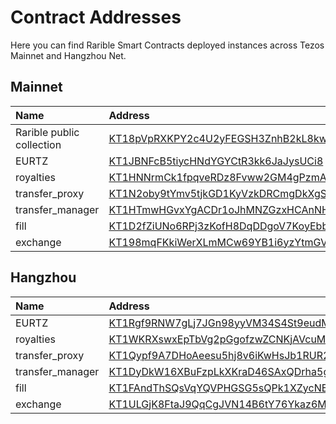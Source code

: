 # Contract Addresses

Here you can find Rarible Smart Contracts deployed instances across Tezos Mainnet and Hangzhou Net.

## Mainnet

| Name | Address |
|:----|:---|
| Rarible public collection | [KT18pVpRXKPY2c4U2yFEGSH3ZnhB2kL8kwXS](https://tzkt.io/KT18pVpRXKPY2c4U2yFEGSH3ZnhB2kL8kwXS) |
| EURTZ | [KT1JBNFcB5tiycHNdYGYCtR3kk6JaJysUCi8](https://tzkt.io/KT1JBNFcB5tiycHNdYGYCtR3kk6JaJysUCi8) |
| royalties | [KT1HNNrmCk1fpqveRDz8Fvww2GM4gPzmA7fo](https://tzkt.io/KT1HNNrmCk1fpqveRDz8Fvww2GM4gPzmA7fo) |
| transfer_proxy | [KT1N2oby9tYmv5tjkGD1KyVzkDRCmgDkXgSD](https://tzkt.io/KT1N2oby9tYmv5tjkGD1KyVzkDRCmgDkXgSD) |
| transfer_manager | [KT1HTmwHGvxYgACDr1oJhMNZGzxHCAnNHaHi](https://tzkt.io/KT1HTmwHGvxYgACDr1oJhMNZGzxHCAnNHaHi) |
| fill | [KT1D2fZiUNo6RPj3zKofH8DqDDgoV7KoyEbb](https://tzkt.io/KT1D2fZiUNo6RPj3zKofH8DqDDgoV7KoyEbb) |
| exchange | [KT198mqFKkiWerXLmMCw69YB1i6yzYtmGVrC](https://tzkt.io/KT198mqFKkiWerXLmMCw69YB1i6yzYtmGVrC) |

## Hangzhou

| Name | Address |
|:----|:---|
| EURTZ | [KT1Rgf9RNW7gLj7JGn98yyVM34S4St9eudMC](https://hangzhou2net.tzkt.io/KT1Rgf9RNW7gLj7JGn98yyVM34S4St9eudMC) |
| royalties | [KT1WKRXswxEpTbVg2pGgofzwZCNKjAVcuMgh](https://hangzhou2net.tzkt.io/KT1WKRXswxEpTbVg2pGgofzwZCNKjAVcuMgh) |
| transfer_proxy | [KT1Qypf9A7DHoAeesu5hj8v6iKwHsJb1RUR2](https://hangzhou2net.tzkt.io/KT1Qypf9A7DHoAeesu5hj8v6iKwHsJb1RUR2) |
| transfer_manager | [KT1DyDkW16XBuFzpLkXKraD46SAxQDrha5gm](https://hangzhou2net.tzkt.io/KT1DyDkW16XBuFzpLkXKraD46SAxQDrha5gm) |
| fill | [KT1FAndThSQsVqYQVPHGSG5sQPk1XZycNBvL](https://hangzhou2net.tzkt.io/KT1FAndThSQsVqYQVPHGSG5sQPk1XZycNBvL) |
| exchange | [KT1ULGjK8FtaJ9QqCgJVN14B6tY76Ykaz6M8](https://hangzhou2net.tzkt.io/KT1ULGjK8FtaJ9QqCgJVN14B6tY76Ykaz6M8) |
